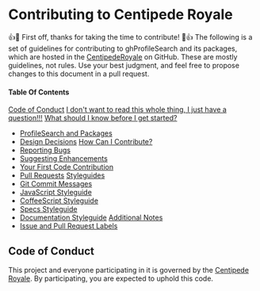 # Contributing to Centipede Royale
:+1::tada: First off, thanks for taking the time to contribute! :tada::+1:
The following is a set of guidelines for contributing to ghProfileSearch and its packages, which are hosted in the [CentipedeRoyale](https://github.com/longttran/thegame) on GitHub. These are mostly guidelines, not rules. Use your best judgment, and feel free to propose changes to this document in a pull request.
#### Table Of Contents
[Code of Conduct](#)
[I don't want to read this whole thing, I just have a question!!!](#)
[What should I know before I get started?](#)
 * [ProfileSearch and Packages](#)
 * [Design Decisions](#)
[How Can I Contribute?](#)
 * [Reporting Bugs](#)
 * [Suggesting Enhancements](#)
 * [Your First Code Contribution](#)
 * [Pull Requests](#)
[Styleguides](#)
 * [Git Commit Messages](#)
 * [JavaScript Styleguide](#)
 * [CoffeeScript Styleguide](#)
 * [Specs Styleguide](#)
 * [Documentation Styleguide](#)
[Additional Notes](#)
 * [Issue and Pull Request Labels](#)
 
## Code of Conduct

This project and everyone participating in it is governed by the [Centipede Royale](CODE_OF_CONDUCT.md). By participating, you are expected to uphold this code.
